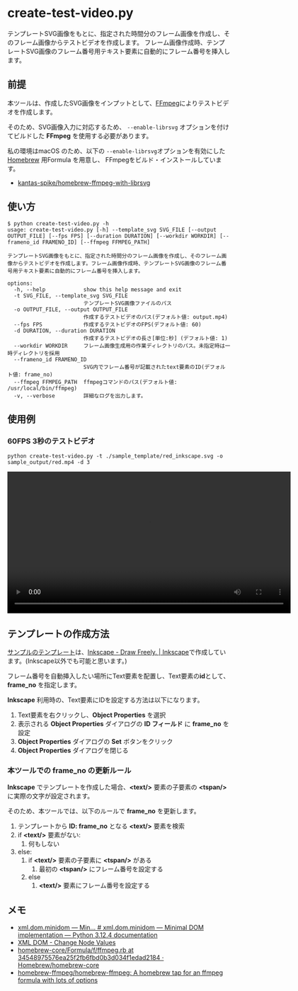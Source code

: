 # create-test-video.py

テンプレートSVG画像をもとに、指定された時間分のフレーム画像を作成し、そのフレーム画像からテストビデオを作成します。
フレーム画像作成時、テンプレートSVG画像のフレーム番号用テキスト要素に自動的にフレーム番号を挿入します。

## 前提

本ツールは、作成したSVG画像をインプットとして、[FFmpeg](https://ffmpeg.org/)によりテストビデオを作成します。

そのため、SVG画像入力に対応するため、 `--enable-librsvg` オプションを付けてビルドした **FFmpeg** を使用する必要があります。

私の環境はmacOS のため、以下の `--enable-librsvg`オプションを有効にした [Homebrew](https://brew.sh/) 用Formula を用意し、
FFmpegをビルド・インストールしています。

- [kantas-spike/homebrew-ffmpeg-with-librsvg](https://github.com/kantas-spike/homebrew-ffmpeg-with-librsvg)

## 使い方

```shell
$ python create-test-video.py -h
usage: create-test-video.py [-h] --template_svg SVG_FILE [--output OUTPUT_FILE] [--fps FPS] [--duration DURATION] [--workdir WORKDIR] [--frameno_id FRAMENO_ID] [--ffmpeg FFMPEG_PATH]

テンプレートSVG画像をもとに、指定された時間分のフレーム画像を作成し、そのフレーム画像からテストビデオを作成します。フレーム画像作成時、テンプレートSVG画像のフレーム番号用テキスト要素に自動的にフレーム番号を挿入します。

options:
  -h, --help            show this help message and exit
  -t SVG_FILE, --template_svg SVG_FILE
                        テンプレートSVG画像ファイルのパス
  -o OUTPUT_FILE, --output OUTPUT_FILE
                        作成するテストビデオのパス(デフォルト値: output.mp4)
  --fps FPS             作成するテストビデオのFPS(デフォルト値: 60)
  -d DURATION, --duration DURATION
                        作成するテストビデオの長さ[単位:秒] (デフォルト値: 1)
  --workdir WORKDIR     フレーム画像生成用の作業ディレクトリのパス。未指定時は一時ディレクトリを採用
  --frameno_id FRAMENO_ID
                        SVG内でフレーム番号が記載されたtext要素のID(デフォルト値: frame_no)
  --ffmpeg FFMPEG_PATH  ffmpegコマンドのパス(デフォルト値: /usr/local/bin/ffmpeg)
  -v, --verbose         詳細なログを出力します。
```

## 使用例

### 60FPS 3秒のテストビデオ

```shell
python create-test-video.py -t ./sample_template/red_inkscape.svg -o sample_output/red.mp4 -d 3
```

<video width="640"  controls>
  <source src="https://github.com/kantas-spike/create-test-video.py/raw/main/sample_output/red.mp4" type="video/mp4">
</video>

## テンプレートの作成方法

[サンプルのテンプレート](./sample_template/)は、[Inkscape - Draw Freely. | Inkscape](https://inkscape.org/)で作成しています。(Inkscape以外でも可能と思います。)

フレーム番号を自動挿入したい場所にText要素を配置し、Text要素の**id**として、**frame_no** を指定します。

**Inkscape** 利用時の、Text要素にIDを設定する方法は以下になります。

1. Text要素を右クリックし、**Object Properties** を選択
2. 表示される **Object Properties** ダイアログの **ID フィールド** に **frame_no** を設定
3. **Object Properties** ダイアログの **Set** ボタンをクリック
4. **Object Properties** ダイアログを閉じる

### 本ツールでの frame_no の更新ルール

**Inkscape** でテンプレートを作成した場合、**\<text/>** 要素の子要素の **\<tspan/>** に実際の文字が設定されます。

そのため、本ツールでは、以下のルールで **frame_no** を更新します。

1. テンプレートから **ID: frame_no** となる **\<text/>** 要素を検索
2. if **\<text/>** 要素がない:
   1. 何もしない
3. else:
   1. if **\<text/>** 要素の子要素に **\<tspan/>** がある
      1. 最初の **\<tspan/>** にフレーム番号を設定する
   2. else
      1. **\<text/>** 要素にフレーム番号を設定する

## メモ

- [xml.dom.minidom — Min... # xml.dom.minidom — Minimal DOM implementation — Python 3.12.4 documentation](https://docs.python.org/3/library/xml.dom.minidom.html#module-xml.dom.minidom)
- [XML DOM - Change Node Values](https://www.w3schools.com/xml/dom_nodes_set.asp)
- [homebrew-core/Formula/f/ffmpeg.rb at 34548975576ea25f2fb6fbd0b3d034f1edad2184 · Homebrew/homebrew-core](https://github.com/Homebrew/homebrew-core/blob/34548975576ea25f2fb6fbd0b3d034f1edad2184/Formula/f/ffmpeg.rb)
- [homebrew-ffmpeg/homebrew-ffmpeg: A homebrew tap for an ffmpeg formula with lots of options](https://github.com/homebrew-ffmpeg/homebrew-ffmpeg)
